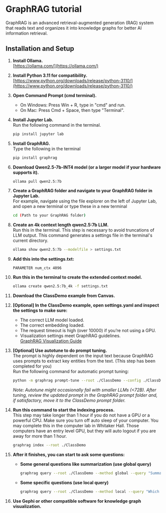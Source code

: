 # GraphRAG tutorial

GraphRAG is an advanced retrieval-augmented generation (RAG) system that reads text and organizes it into knowledge graphs for better AI information retrieval.

## Installation and Setup

1. **Install Ollama.**  
   [https://ollama.com/](https://ollama.com/)

2. **Install Python 3.11 for compatibility.**  
   [https://www.python.org/downloads/release/python-3110/](https://www.python.org/downloads/release/python-3110/)

3. **Open Command Prompt (cmd terminal).**  
   - On Windows: Press Win + R, type in "cmd" and run.  
   - On Mac: Press Cmd + Space, then type "Terminal".

4. **Install Jupyter Lab.**  
   Run the following command in the terminal.
   ```bash
   pip install jupyter lab
   ```

5. **Install GraphRAG.**  
   Type the following in the terminal
   ```bash
   pip install graphrag
   ```

6. **Download Qwen2.5-7b-INT4 model (or a larger model if your hardware supports it).**  
   ```bash
   ollama pull qwen2.5:7b
   ```

7. **Create a GraphRAG folder and navigate to your GraphRAG folder in Jupyter Lab.**  
   For example, navigate using the file explorer on the left of Jupyter Lab, and open a new terminal or type these in a new terminal
   ```bash
   cd (Path to your GraphRAG folder)
   ```

8. **Create an 4k context length qwen2.5:7b LLM.**  
   Run this in the terminal. This step is necessary to avoid truncations of LLM output. This command generates a settings file in the terminal's current directory.
   ```bash
   ollama show qwen2.5:7b --modelfile > settings.txt
   ```

9. **Add this into the settings.txt:**
   ```
   PARAMETER num_ctx 4096
   ```

10. **Run this in the terminal to create the extended context model.**
    ```bash
    ollama create qwen2.5:7b_4k -f settings.txt
    ```

11. **Download the ClassDemo example from Canvas.**

12. **[Optional] In the ClassDemo example, open settings.yaml and inspect the settings to make sure:**  
    - The correct LLM model loaded.
    - The correct embedding loaded.
    - The request timeout is high (over 10000) if you’re not using a GPU.
    - Visualization settings meet GraphRAG guidelines.  
    [GraphRAG Visualization Guide](https://microsoft.github.io/graphrag/visualization_guide/)

13. **[Optional] Use autotune to do prompt tuning.**  
    The prompt is highly dependent on the input text because GraphRAG uses prompts to extract key entities from the text. (This step has been completed for you)  
    Run the following command for automatic prompt tuning:
    ```bash
    python -m graphrag prompt-tune --root ./ClassDemo --config ./ClassDemo/settings.yaml
    ```
    *Note: Autotune might occasionally fail with smaller LLMs (<72B). After tuning, review the updated prompt in the GraphRAG prompt folder and, if satisfactory, move it to the ClassDemo prompt folder.*

14. **Run this command to start the indexing process.**  
    This step may take longer than 1 hour if you do not have a GPU or a powerful CPU. Make sure you turn off auto sleep of your computer. You may complete this in the computer lab in Whitaker Hall. Those computers have an entry level GPU, but they will auto logout if you are away for more than 1 hour.
    ```bash
    graphrag index --root ./ClassDemo
    ```

15. **After it finishes, you can start to ask some questions:**
    
    - **Some general questions like summarization (use global query)**
      ```bash
      graphrag query --root ./ClassDemo --method global --query "Summarize this text into bullet points."
      ```

    - **Some specific questions (use local query)**
      ```bash
      graphrag query --root ./ClassDemo --method local --query "Which hospital did Fleming work at?"
      ```

16. **Use Gephi or other compatible software for knowledge graph visualization.**
